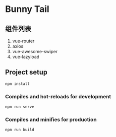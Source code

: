 # Bunny Tail


## 组件列表

1. vue-router
2. axios
3. vue-awesome-swiper
4. vue-lazyload

## Project setup

``` powershell
npm install
```

### Compiles and hot-reloads for development

```powershell
npm run serve
```

### Compiles and minifies for production

```powershell
npm run build

